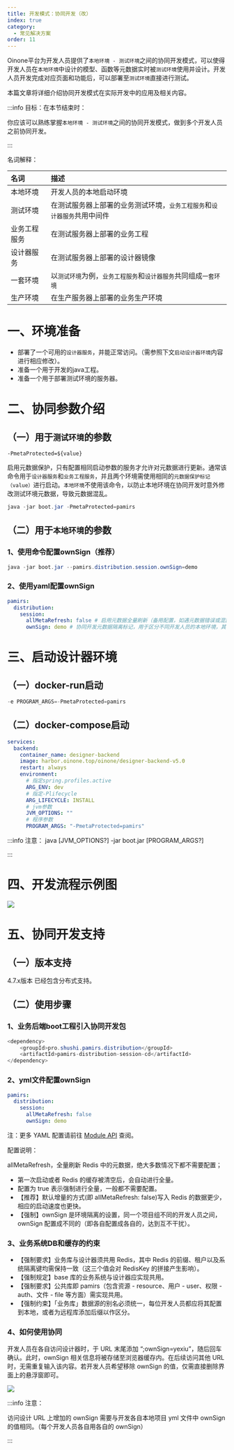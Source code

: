 ```yaml
---
title: 开发模式：协同开发（改）
index: true
category:
  - 常见解决方案
order: 11
---
```


Oinone平台为开发人员提供了`本地环境 - 测试环境`之间的协同开发模式，可以使得开发人员在`本地环境`中设计的模型、函数等元数据实时被`测试环境`使用并设计。开发人员开发完成对应页面和功能后，可以部署至`测试环境`直接进行测试。

本篇文章将详细介绍协同开发模式在实际开发中的应用及相关内容。

:::info 目标：在本节结束时：

你应该可以熟练掌握`本地环境 - 测试环境`之间的协同开发模式，做到多个开发人员之前协同开发。

:::

名词解释：

| 名词 | 描述 |
| :--- | :--- |
| 本地环境 | 开发人员的本地启动环境 |
| 测试环境 | 在测试服务器上部署的业务测试环境，`业务工程服务`和`设计器服务`共用中间件 |
| 业务工程服务 | 在测试服务器上部署的业务工程 |
| 设计器服务 | 在测试服务器上部署的设计器镜像 |
| 一套环境 | 以`测试环境`为例，`业务工程服务`和`设计器服务`共同组成`一套环境` |
| 生产环境 | 在生产服务器上部署的业务生产环境 |


# 一、环境准备
+ 部署了一个可用的`设计器服务`，并能正常访问。（需参照下文`启动设计器环境`内容进行相应修改）。
+ 准备一个用于开发的java工程。
+ 准备一个用于部署测试环境的服务器。

# 二、协同参数介绍
## （一）用于`测试环境`的参数
`-PmetaProtected=${value}`

启用元数据保护，只有配置相同启动参数的服务才允许对元数据进行更新。通常该命令用于`设计器服务`和`业务工程服务`，并且两个环境需使用相同的`元数据保护标记（value）`进行启动。`本地环境`不使用该命令，以防止本地环境在协同开发时意外修改测试环境元数据，导致元数据混乱。

```java
java -jar boot.jar -PmetaProtected=pamirs
```

## （二）用于`本地环境`的参数
### 1、使用命令配置ownSign（推荐）
```java
java -jar boot.jar --pamirs.distribution.session.ownSign=demo
```

### 2、使用yaml配置ownSign
```yaml
pamirs:
  distribution:
    session:
      allMetaRefresh: false # 启用元数据全量刷新（备用配置，如遇元数据错误或混乱，启用该配置可进行恢复，使用一次后关闭即可）
      ownSign: demo # 协同开发元数据隔离标记，用于区分不同开发人员的本地环境，其他环境不允许使用
```

# 三、启动设计器环境
## （一）docker-run启动
```java
-e PROGRAM_ARGS=-PmetaProtected=pamirs
```

## （二）docker-compose启动
```yaml
services:
  backend:
    container_name: designer-backend
    image: harbor.oinone.top/oinone/designer-backend-v5.0
    restart: always
    environment:
      # 指定spring.profiles.active
      ARG_ENV: dev
      # 指定-Plifecycle
      ARG_LIFECYCLE: INSTALL
      # jvm参数
      JVM_OPTIONS: ""
      # 程序参数
      PROGRAM_ARGS: "-PmetaProtected=pamirs"
```

:::info 注意：
java [JVM_OPTIONS?] -jar boot.jar [PROGRAM_ARGS?]

:::

# 四、开发流程示例图
![](https://oinone-jar.oss-cn-zhangjiakou.aliyuncs.com/welcome-document/Development/CommonSolutions/1746513506595-f26f0ef6-76b7-45a2-946c-b5e9b691054c-20250530144829686.png)

# 五、协同开发支持
## （一）版本支持
4.7.x版本 已经包含分布式支持。

## （二）使用步骤
### 1、业务后端boot工程引入协同开发包
```java
<dependency>
    <groupId>pro.shushi.pamirs.distribution</groupId>
    <artifactId>pamirs-distribution-session-cd</artifactId>
</dependency>
```

### 2、yml文件配置ownSign
```yaml
pamirs:
  distribution:
    session:
      allMetaRefresh: false
      ownSign: demo
```

注：更多 YAML 配置请前往 [Module API](/en/DevManual/Reference/Back-EndFramework/module-API.md) 查阅。

配置说明：

allMetaRefresh，全量刷新 Redis 中的元数据，绝大多数情况下都不需要配置；

+ 第一次启动或者 Redis 的缓存被清空后，会自动进行全量。
+ 配置为 true 表示强制进行全量，一般都不需要配置。
+ 【推荐】默认增量的方式(即 allMetaRefresh: false)写入 Redis 的数据更少，相应的启动速度也更快。
+ 【强制】ownSign 是环境隔离的设置，同一个项目组不同的开发人员之间，ownSign 配置成不同的（即各自配置成各自的，达到互不干扰）。

### 3、业务系统DB和缓存的约束
+ 【强制要求】业务库与设计器须共用 Redis，其中 Redis 的前缀、租户以及系统隔离键均需保持一致（这三个值会对 RedisKey 的拼接产生影响）。
+ 【强制规定】base 库的业务系统与设计器应实现共用。
+ 【强制要求】公共库即 pamirs（包含资源 - resource、用户 - user、权限 - auth、文件 - file 等方面）需实现共用。
+ 【强制约束】「业务库」数据源的别名必须统一，每位开发人员都应将其配置到本地，或者为远程库添加后缀以作区分。

### 4、如何使用协同
开发人员在各自访问设计器时，于 URL 末尾添加 “;ownSign=yexiu”，随后回车确认。此时，ownSign 相关信息将被存储至浏览器缓存内。在后续访问其他 URL 时，无需重复输入该内容。若开发人员希望移除 ownSign 的值，仅需直接删除界面上的悬浮窗即可。

![](https://oinone-jar.oss-cn-zhangjiakou.aliyuncs.com/welcome-document/Development/CommonSolutions/1746514437967-d2e85798-ab22-4a43-af60-c4b9bc9528e2-20250530144829753.png)

:::info 注意：

访问设计 URL 上增加的 ownSign 需要与开发各自本地项目 yml 文件中 ownSign 的值相同。（每个开发人员各自用各自的 ownSign）

:::



